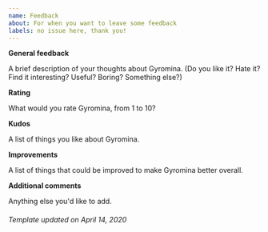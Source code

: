 ```yaml
---
name: Feedback
about: For when you want to leave some feedback
labels: no issue here, thank you!
---
```


**General feedback**

A brief description of your thoughts about Gyromina.
(Do you like it? Hate it? Find it interesting? Useful? Boring? Something else?)

**Rating**

What would you rate Gyromina, from 1 to 10?

**Kudos**

A list of things you like about Gyromina.

**Improvements**

A list of things that could be improved to make Gyromina better overall.

**Additional comments**

Anything else you'd like to add.

###### *Template updated on April 14, 2020*
